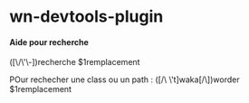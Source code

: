 # wn-devtools-plugin

#### Aide pour recherche
([\\/\\'\\-])recherche  $1remplacement

POur rechecher une class ou un path : 
([\/\\ \\'t]waka[\/\\])worder  $1remplacement